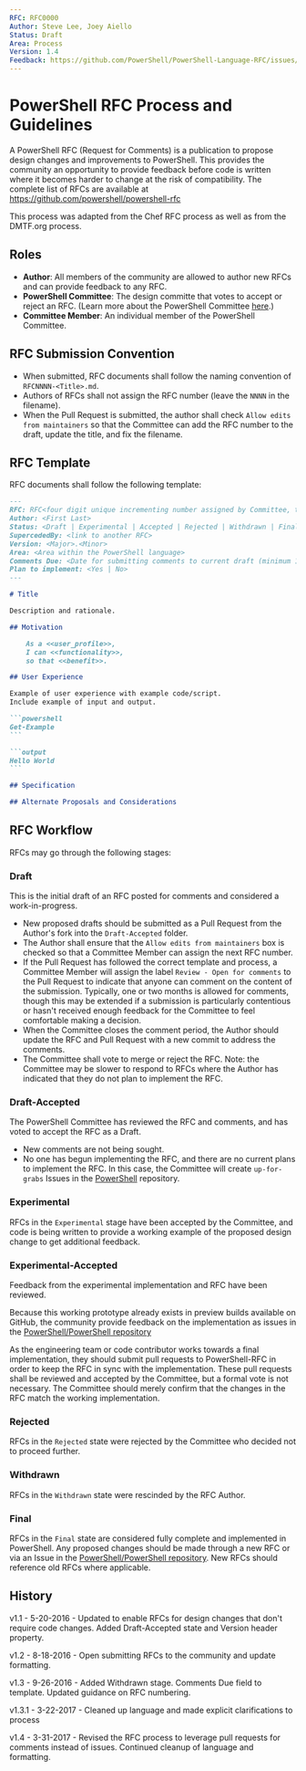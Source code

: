 ```yaml
---
RFC: RFC0000
Author: Steve Lee, Joey Aiello
Status: Draft
Area: Process
Version: 1.4
Feedback: https://github.com/PowerShell/PowerShell-Language-RFC/issues/5
---
```


# PowerShell RFC Process and Guidelines

A PowerShell RFC (Request for Comments) is a publication to propose design changes and improvements to PowerShell.
This provides the community an opportunity to provide feedback before code is written where it becomes harder to change at the risk of
compatibility.
The complete list of RFCs are available at https://github.com/powershell/powershell-rfc

This process was adapted from the Chef RFC process as well as from the DMTF.org process.

## Roles

* **Author**: All members of the community are allowed to author new RFCs and can provide feedback to any RFC.
* **PowerShell Committee**: The design committe that votes to accept or reject an RFC.
(Learn more about the PowerShell Committee [here](https://github.com/PowerShell/PowerShell/blob/master/docs/community/governance.md#powershell-committee).)
* **Committee Member**: An individual member of the PowerShell Committee.

## RFC Submission Convention

* When submitted, RFC documents shall follow the naming convention of `RFCNNNN-<Title>.md`.
* Authors of RFCs shall not assign the RFC number (leave the `NNNN` in the filename).
* When the Pull Request is submitted, the author shall check `Allow edits from maintainers` so that the Committee can add the RFC number to the draft, update the title, and fix the filename.

## RFC Template

RFC documents shall follow the following template:

````markdown
---
RFC: RFC<four digit unique incrementing number assigned by Committee, this shall be left blank by the author>
Author: <First Last>
Status: <Draft | Experimental | Accepted | Rejected | Withdrawn | Final>
SupercededBy: <link to another RFC>
Version: <Major>.<Minor>
Area: <Area within the PowerShell language>
Comments Due: <Date for submitting comments to current draft (minimum 1 month)>
Plan to implement: <Yes | No>
---

# Title

Description and rationale.

## Motivation

    As a <<user_profile>>,
    I can <<functionality>>,
    so that <<benefit>>.

## User Experience

Example of user experience with example code/script.
Include example of input and output.

```powershell
Get-Example
```

```output
Hello World
```

## Specification

## Alternate Proposals and Considerations

````

## RFC Workflow

RFCs may go through the following stages:

### Draft

This is the initial draft of an RFC posted for comments and considered a work-in-progress.

* New proposed drafts should be submitted as a Pull Request from the Author's fork into the `Draft-Accepted` folder.
* The Author shall ensure that the `Allow edits from maintainers` box is checked so that a Committee Member can assign the next RFC number.
* If the Pull Request has followed the correct template and process, a Committee Member will assign the label `Review - Open for comments` to the Pull Request to indicate that anyone can comment on the content of the submission.
Typically, one or two months is allowed for comments, though this may be extended if a submission is particularly contentious or hasn't received enough feedback for the Committee to feel comfortable making a decision.
* When the Committee closes the comment period, the Author should update the RFC and Pull Request with a new commit to address the comments.
* The Committee shall vote to merge or reject the RFC.
Note: the Committee may be slower to respond to RFCs where the Author has indicated that they do not plan to implement the RFC.

### Draft-Accepted

The PowerShell Committee has reviewed the RFC and comments, and has voted to accept the RFC as a Draft.

* New comments are not being sought.
* No one has begun implementing the RFC, and there are no current plans to implement the RFC.
In this case, the Committee will create `up-for-grabs` Issues in the [PowerShell](https://github.com/PowerShell/PowerShell) repository.

### Experimental

RFCs in the `Experimental` stage have been accepted by the Committee, and code is being written to provide a working example of the proposed design change to get additional feedback.

### Experimental-Accepted

Feedback from the experimental implementation and RFC have been reviewed.

Because this working prototype already exists in preview builds available on GitHub, the community provide feedback on the implementation as issues in the [PowerShell/PowerShell repository](https://github.com/powershell/powershell)

As the engineering team or code contributor works towards a final implementation, they should submit pull requests to PowerShell-RFC in order to keep the RFC in sync with the implementation.
These pull requests shall be reviewed and accepted by the Committee, but a formal vote is not necessary.
The Committee should merely confirm that the changes in the RFC match the working implementation.

### Rejected

RFCs in the `Rejected` state were rejected by the Committee who decided not to proceed further.

### Withdrawn

RFCs in the `Withdrawn` state were rescinded by the RFC Author.

### Final

RFCs in the `Final` state are considered fully complete and implemented in PowerShell.
Any proposed changes should be made through a new RFC or via an Issue in the [PowerShell/PowerShell repository](https://github.com/powershell/powershell).
New RFCs should reference old RFCs where applicable.

## History

v1.1 - 5-20-2016 - Updated to enable RFCs for design changes that don't require code changes.
Added Draft-Accepted state and Version header property.

v1.2 - 8-18-2016 - Open submitting RFCs to the community and update formatting.

v1.3 - 9-26-2016 - Added Withdrawn stage.  Comments Due field to template.  Updated guidance on RFC numbering.

v1.3.1 - 3-22-2017 - Cleaned up language and made explicit clarifications to process

v1.4 - 3-31-2017 - Revised the RFC process to leverage pull requests for comments instead of issues.
Continued cleanup of language and formatting.